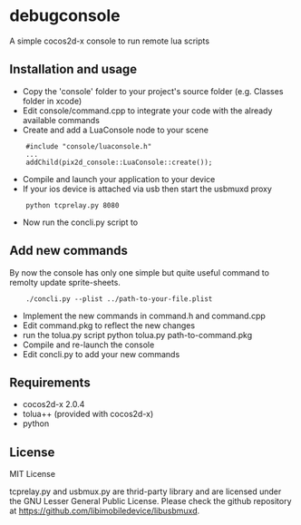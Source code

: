 debugconsole
============

A simple cocos2d-x console to run remote lua scripts

## Installation and usage
* Copy the 'console' folder to your project's source folder (e.g. Classes folder in xcode)
* Edit console/command.cpp to integrate your code with the already available commands
* Create and add a LuaConsole node to your scene
```
    #include "console/luaconsole.h"
    ...
    addChild(pix2d_console::LuaConsole::create());
```
* Compile and launch your application to your device
* If your ios device is attached via usb then start the usbmuxd proxy
```
    python tcprelay.py 8080
```
* Now run the concli.py script to 

## Add new commands
By now the console has only one simple but quite useful command to remolty update sprite-sheets.
```
    ./concli.py --plist ../path-to-your-file.plist
```
* Implement the new commands in command.h and command.cpp
* Edit command.pkg to reflect the new changes
* run the tolua.py script
    python tolua.py path-to-command.pkg
* Compile and re-launch the console
* Edit concli.py to add your new commands

## Requirements

* cocos2d-x 2.0.4
* tolua++ (provided with cocos2d-x)
* python

## License

MIT License

tcprelay.py and usbmux.py are thrid-party library and are licensed under the GNU Lesser General Public
License. Please check the github repository at https://github.com/libimobiledevice/libusbmuxd.
